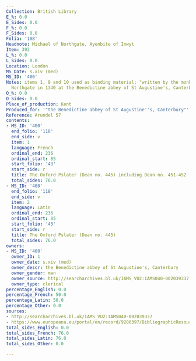 ```yaml
---
Collection: British Library
E_%: 0.0
E_Sides: 0.0
F_%: 0.0
F_Sides: 0.0
Folia: '108'
Headnote: Michael of Northgate, Ayenbite of Inwyt
Item: 393
L_%: 0.0
L_Sides: 0.0
Location: London
MS_Date: s.xiv (med)
MS_ID: '400'
Notes: items 1, 9 and 10 used as binding material; "written by the monk Michael of
  Northgate in 1340 at the Benedictine abbey of St Augustine's, Canterbury"
O_%: 0.0
O_Sides: 0.0
Place_of_production: Kent
Produced_for: '"the Benedictine abbey of St Augustine''s, Canterbury"'
Reference: Arundel 57
contents:
- MS_ID: '400'
  end_folio: '118'
  end_side: v
  item: 1
  language: French
  ordinal_end: 236
  ordinal_start: 85
  start_folio: '43'
  start_side: r
  title: The Oxford Pslater (Dean no. 445) including Dean no. 451-452
  total_sides: 76.0
- MS_ID: '400'
  end_folio: '118'
  end_side: v
  item: 2
  language: Latin
  ordinal_end: 236
  ordinal_start: 85
  start_folio: '43'
  start_side: r
  title: The Oxford Pslater (Dean no. 445)
  total_sides: 76.0
owners:
- MS_ID: '400'
  owner_ID: 1
  owner_date: s.xiv (med)
  owner_descr: the Benedictine abbey of St Augustine's, Canterbury
  owner_gender: man
  owner_source: http://searcharchives.bl.uk/IAMS_VU2:IAMS040-002039337
  owner_type: clerical
percentage_English: 0.0
percentage_French: 50.0
percentage_Latin: 50.0
percentage_Other: 0.0
sources:
- http://searcharchives.bl.uk/IAMS_VU2:IAMS040-002039337
- https://www.europeana.eu/portal/en/record/9200397/BibliographicResource_3000126256442.html
total_sides_English: 0.0
total_sides_French: 76.0
total_sides_Latin: 76.0
total_sides_Other: 0.0

---
```

